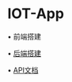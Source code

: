 # IOT-App

• 前端搭建

• [后端搭建](back/python/README.md)

• [API文档](https://github.com/XayahSuSuSu/IOT-App/wiki)